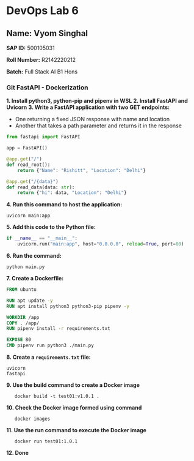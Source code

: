# DevOps Lab 6

## Name: Vyom Singhal
**SAP ID:** 500105031

**Roll Number:** R2142220212

**Batch:** Full Stack AI B1 Hons

### Git FastAPI - Dockerization  

**1. Install python3, python-pip and pipenv in WSL**
**2. Install FastAPI and Uvicorn**
**3. Write a FastAPI application with two GET endpoints:**
   - One returning a fixed JSON response with name and location
   - Another that takes a path parameter and returns it in the response

```python
from fastapi import FastAPI

app = FastAPI()

@app.get("/")
def read_root():
    return {"Name": "Rishitt", "Location": "Delhi"}

@app.get("/{data}")
def read_data(data: str):
    return {"hi": data, "Location": "Delhi"}
```

**4. Run this command to host the application:**
   ```
   uvicorn main:app
   ```

**5. Add this code to the Python file:**
   ```python
   if __name__ == "__main__":
       uvicorn.run("main:app", host="0.0.0.0", reload=True, port=80)
   ```

**6. Run the command:**
   ```
   python main.py
   ```

**7. Create a Dockerfile:**
   ```dockerfile
   FROM ubuntu

   RUN apt update -y
   RUN apt install python3 python3-pip pipenv -y

   WORKDIR /app
   COPY . /app/
   RUN pipenv install -r requirements.txt

   EXPOSE 80
   CMD pipenv run python3 ./main.py
   ```

**8. Create a `requirements.txt` file:**
   ```
   uvicorn
   fastapi
   ```

**9. Use the build command to create a Docker image**
   ```
      docker build -t test01:v1.0.1 .
   ```

**10. Check the Docker image formed using command**
   ```
      docker images
   ```

**11. Use the run command to execute the Docker image**
   ```
      docker run test01:1.0.1
   ```

**12. Done**